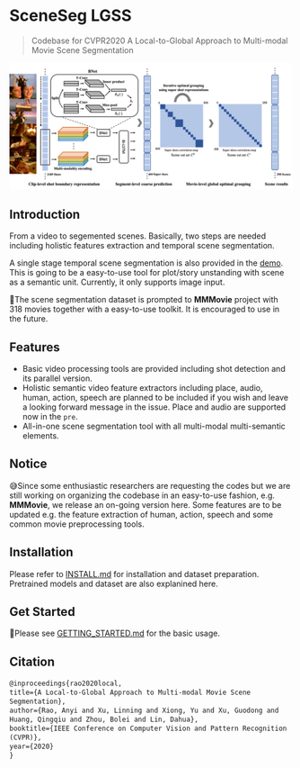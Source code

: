 # SceneSeg LGSS
> Codebase for CVPR2020 A Local-to-Global Approach to Multi-modal Movie Scene Segmentation

![demo image](images/pipeline.png)

## Introduction
From a video to segemented scenes. Basically, two steps are needed including holistic features extraction and temporal scene segmentation.

A single stage temporal scene segmentation is also provided in the [demo](docs/GETTING_STARTED.md#demo). This is going to be a easy-to-use tool for plot/story unstanding with scene as a semantic unit.
Currently, it only supports image input.

😬The scene segmentation dataset is prompted to **MMMovie** project with 318 movies together with a easy-to-use toolkit. It is encouraged to use in the future. 

## Features
- Basic video processing tools are provided including shot detection and its parallel version.
- Holistic semantic video feature extractors including place, audio, human, action, speech are planned to be included if you wish and leave a looking forward message in the issue. Place and audio are supported now in the ``pre``.
- All-in-one scene segmentation tool with all multi-modal multi-semantic elements.

## Notice 
😅Since some enthusiastic researchers are requesting the codes but we are still working on organizing the codebase in an easy-to-use fashion, e.g. **MMMovie**, we release an on-going version here.
Some features are to be updated e.g. the feature extraction of human, action, speech and some common movie preprocessing tools.

## Installation
Please refer to [INSTALL.md](docs/INSTALL.md) for installation and dataset preparation. Pretrained models and dataset are also explanined here.

## Get Started
🥳Please see [GETTING_STARTED.md](docs/GETTING_STARTED.md) for the basic usage.

## Citation
```
@inproceedings{rao2020local,
title={A Local-to-Global Approach to Multi-modal Movie Scene Segmentation},
author={Rao, Anyi and Xu, Linning and Xiong, Yu and Xu, Guodong and Huang, Qingqiu and Zhou, Bolei and Lin, Dahua},
booktitle={IEEE Conference on Computer Vision and Pattern Recognition (CVPR)},
year={2020}
}
```
